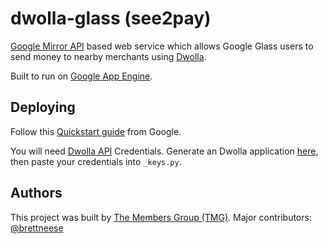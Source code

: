 dwolla-glass (see2pay)
============

[Google Mirror API](https://developers.google.com/glass/develop/mirror/index) based web service which allows Google Glass users to send money to nearby merchants using [Dwolla](https://www.dwolla.com/).

Built to run on [Google App Engine](https://developers.google.com/appengine/).

Deploying
----------
Follow this [Quickstart guide](https://developers.google.com/glass/develop/mirror/quickstart/python) from Google.

You will need [Dwolla API](https://developers.dwolla.com/dev/docs) Credentials.  Generate an Dwolla application [here](https://www.dwolla.com/applications/create), then paste your credentials into `_keys.py`.

Authors
-------
This project was built by [The Members Group (TMG)](http://www.themembersgroup.com/).  Major contributors: [@brettneese](https://github.com/brettneese)
